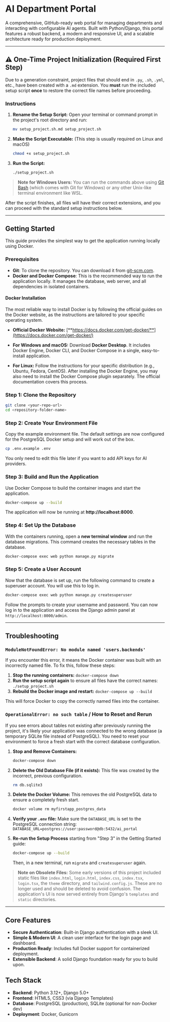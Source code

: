 
# AI Department Portal

A comprehensive, GitHub-ready web portal for managing departments and interacting with configurable AI agents. Built with Python/Django, this portal features a robust backend, a modern and responsive UI, and a scalable architecture ready for production deployment.

---

## ⚠️ One-Time Project Initialization (Required First Step)

Due to a generation constraint, project files that should end in `.py`, `.sh`, `.yml`, etc., have been created with a `.md` extension. You **must** run the included setup script **once** to restore the correct file names before proceeding.

### Instructions

1.  **Rename the Setup Script:**
    Open your terminal or command prompt in the project's root directory and run:
    ```bash
    mv setup_project.sh.md setup_project.sh
    ```

2.  **Make the Script Executable:**
    (This step is usually required on Linux and macOS)
    ```bash
    chmod +x setup_project.sh
    ```

3.  **Run the Script:**
    ```bash
    ./setup_project.sh
    ```

> **Note for Windows Users:** You can run the commands above using [Git Bash](https://git-scm.com/downloads) (which comes with Git for Windows) or any other Unix-like terminal environment like WSL.

After the script finishes, all files will have their correct extensions, and you can proceed with the standard setup instructions below.

---

## Getting Started

This guide provides the simplest way to get the application running locally using Docker.

### Prerequisites

-   **Git**: To clone the repository. You can download it from [git-scm.com](https://git-scm.com/downloads).
-   **Docker and Docker Compose**: This is the recommended way to run the application locally. It manages the database, web server, and all dependencies in isolated containers.

#### Docker Installation

The most reliable way to install Docker is by following the official guides on the Docker website, as the instructions are tailored to your specific operating system.

-   **Official Docker Website:** [**https://docs.docker.com/get-docker/**](https://docs.docker.com/get-docker/)

-   **For Windows and macOS:** Download **Docker Desktop**. It includes Docker Engine, Docker CLI, and Docker Compose in a single, easy-to-install application.
-   **For Linux:** Follow the instructions for your specific distribution (e.g., Ubuntu, Fedora, CentOS). After installing the Docker Engine, you may also need to install the Docker Compose plugin separately. The official documentation covers this process.

### Step 1: Clone the Repository

```bash
git clone <your-repo-url>
cd <repository-folder-name>
```

### Step 2: Create Your Environment File

Copy the example environment file. The default settings are now configured for the PostgreSQL Docker setup and will work out of the box.

```bash
cp .env.example .env
```
You only need to edit this file later if you want to add API keys for AI providers.

### Step 3: Build and Run the Application

Use Docker Compose to build the container images and start the application.

```bash
docker-compose up --build
```
The application will now be running at **http://localhost:8000**.

### Step 4: Set Up the Database

With the containers running, open a **new terminal window** and run the database migrations. This command creates the necessary tables in the database.

```bash
docker-compose exec web python manage.py migrate
```

### Step 5: Create a User Account

Now that the database is set up, run the following command to create a superuser account. You will use this to log in.

```bash
docker-compose exec web python manage.py createsuperuser
```

Follow the prompts to create your username and password. You can now log in to the application and access the Django admin panel at `http://localhost:8000/admin`.

---

## Troubleshooting

### `ModuleNotFoundError: No module named 'users.backends'`

If you encounter this error, it means the Docker container was built with an incorrectly named file. To fix this, follow these steps:

1.  **Stop the running containers:** `docker-compose down`
2.  **Run the setup script again** to ensure all files have the correct names: `./setup_project.sh`
3.  **Rebuild the Docker image and restart:** `docker-compose up --build`

This will force Docker to copy the correctly named files into the container.

### `OperationalError: no such table` / How to Reset and Rerun

If you see errors about tables not existing after previously running the project, it's likely your application was connected to the wrong database (a temporary SQLite file instead of PostgreSQL). You need to reset your environment to force a fresh start with the correct database configuration.

1.  **Stop and Remove Containers:**
    ```bash
    docker-compose down
    ```

2.  **Delete the Old Database File (if it exists):** This file was created by the incorrect, previous configuration.
    ```bash
    rm db.sqlite3
    ```

3.  **Delete the Docker Volume:** This removes the old PostgreSQL data to ensure a completely fresh start.
    ```bash
    docker volume rm myfirstapp_postgres_data
    ```

4.  **Verify your `.env` file:** Make sure the `DATABASE_URL` is set to the PostgreSQL connection string:
    `DATABASE_URL=postgres://user:password@db:5432/ai_portal`

5.  **Re-run the Setup Process** starting from "Step 3" in the Getting Started guide:
    ```bash
    docker-compose up --build
    ```
    Then, in a new terminal, run `migrate` and `createsuperuser` again.
    
> **Note on Obsolete Files:** Some early versions of this project included static files like `index.html`, `login.html`, `index.css`, `index.tsx`, `login.tsx`, the `theme` directory, and `tailwind.config.js`. These are no longer used and should be deleted to avoid confusion. The application's UI is now served entirely from Django's `templates` and `static` directories.

---

## Core Features

- **Secure Authentication**: Built-in Django authentication with a sleek UI.
- **Simple & Modern UI**: A clean user interface for the login page and dashboard.
- **Production Ready**: Includes full Docker support for containerized deployment.
- **Extensible Backend**: A solid Django foundation ready for you to build upon.

## Tech Stack

- **Backend**: Python 3.12+, Django 5.0+
- **Frontend**: HTML5, CSS3 (via Django Templates)
- **Database**: PostgreSQL (production), SQLite (optional for non-Docker dev)
- **Deployment**: Docker, Gunicorn